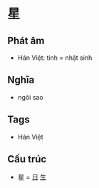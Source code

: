 # 星

## Phát âm
* Hán Việt: tinh = nhật sinh

## Nghĩa
* ngôi sao

## Tags
* Hán Việt

## Cấu trúc
* 星 = [日](日.md) [生](生.md)

<script>window.HANZI_FIELD='星';</script>
